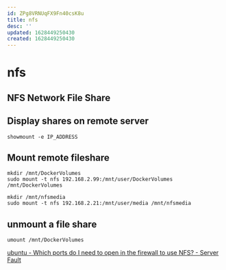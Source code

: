 ```yaml
---
id: ZPg8VRNUqFX9Fn40csK8u
title: nfs
desc: ''
updated: 1628449250430
created: 1628449250430
---
```

# nfs
NFS Network File Share
----------------------

Display shares on remote server
-------------------------------

    showmount -e IP_ADDRESS
    

Mount remote fileshare
----------------------

    mkdir /mnt/DockerVolumes
    sudo mount -t nfs 192.168.2.99:/mnt/user/DockerVolumes /mnt/DockerVolumes
    
    mkdir /mnt/nfsmedia
    sudo mount -t nfs 192.168.2.21:/mnt/user/media /mnt/nfsmedia
    

unmount a file share
--------------------

    umount /mnt/DockerVolumes

[ubuntu - Which ports do I need to open in the firewall to use NFS? - Server Fault](https://serverfault.com/questions/377170/which-ports-do-i-need-to-open-in-the-firewall-to-use-nfs)
